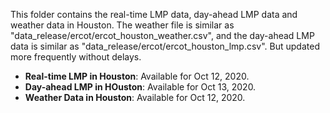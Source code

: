 This folder contains the real-time LMP data, day-ahead LMP data and weather data in Houston. The weather file is similar as "data_release/ercot/ercot_houston_weather.csv", and the day-ahead LMP data is similar as "data_release/ercot/ercot_houston_lmp.csv". But updated more frequently without delays.

- **Real-time LMP in Houston**: Available for Oct 12, 2020.
- **Day-ahead LMP in HOuston**: Available for Oct 13, 2020.
- **Weather Data in Houston**: Available for Oct 12, 2020.